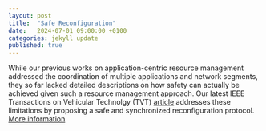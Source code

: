```yaml
---
layout: post
title:  "Safe Reconfiguration"
date:   2024-07-01 09:00:00 +0100
categories: jekyll update
published: true
---
```


While our previous works on application-centric resource management addressed the coordination of multiple applications and network segments, they so far lacked detailed descriptions on how safety can actually be achieved given such a resource management approach. Our latest IEEE Transactions on Vehicular Technolgy (TVT) [article](https://doi.org/10.1109/TVT.2024.3415119) addresses these limitations by proposing a safe and synchronized reconfiguration protocol. [More information](https://ida-tubs.github.io/lotus/resource_management/02_reconfiguration/)
